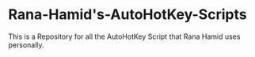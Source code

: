 # Rana-Hamid's-AutoHotKey-Scripts
This is a Repository for all the AutoHotKey Script that Rana Hamid uses personally.
